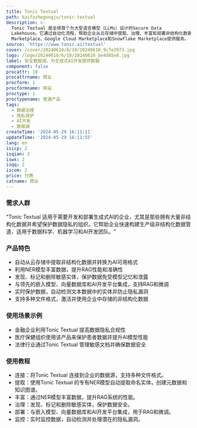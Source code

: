 ```yaml
---
title: Tonic Textual
path: kaifazhegongju/tonic-textual
description: >-
  Tonic Textual 是全球首个为大型语言模型（LLMs）设计的Secure Data
  Lakehouse。它通过自动化流程，帮助企业从云存储中提取、治理、丰富和部署非结构化数据，以支持生成式AI的发展。该产品强调数据隐私保护，利用其专有的命名实体识别（NER）模型自动检测和去标识化敏感信息，同时通过数据合成保持数据的语义真实性。它支持多种数据格式，并通过AWS
  Marketplace、Google Cloud Marketplace和Snowflake Marketplace提供服务。
source: 'https://www.tonic.ai/textual'
cover: /cover/20240610/6/10/20240610_9c7e3973.jpg
logo: /logo/20240610/6/10/20240610_be4d05e8.jpg
label: 安全数据湖，为生成式AI开发提供数据
component: false
procattr: 10
procattrname: 商业
procform: 1
procformname: 网站
proctype: 1
proctypename: 普通产品
tags:
  - 数据治理
  - 隐私保护
  - AI开发
  - 数据湖
createTime: '2024-05-29 16:11:11'
updateTime: '2024-05-29 16:11:55'
lang: en
isicp: 2
isqian: 2
iswx: 2
isqq: 2
iscom: 2
price: 付费
catname: 商业
---
```




### 需求人群
"Tonic Textual 适用于需要开发和部署生成式AI的企业，尤其是那些拥有大量非结构化数据并希望保护数据隐私的组织。它帮助企业快速构建生产级非结构化数据管道，适用于数据科学、机器学习和AI开发团队。"

### 产品特色
* 自动从云存储中提取非结构化数据并转换为AI可用格式
* 利用NER模型丰富数据，提升RAG性能和准确性
* 发现、标记和删除敏感实体，保护数据免受模型记忆和泄露
* 与领先的嵌入模型、向量数据库和AI开发平台集成，支持RAG和微调
* 实时保护数据，自动检测文本数据中的实体并防止隐私漏洞
* 支持多种文件格式，激活并使用企业中存储的非结构化数据

### 使用场景示例
* 金融企业利用Tonic Textual 提高数据隐私合规性
* 医疗保健组织使用该产品来保护患者数据并提升AI模型性能
* 法律行业通过Tonic Textual 管理敏感文档并确保数据安全

### 使用教程
* 连接：将Tonic Textual 连接到企业的数据源，支持多种文件格式。
* 提取：使用Tonic Textual 的专有NER模型自动提取命名实体，创建元数据和知识图谱。
* 丰富：通过NER模型丰富数据，提升RAG系统的性能。
* 治理：发现、标记和删除敏感实体，保护数据安全。
* 部署：与嵌入模型、向量数据库和AI开发平台集成，用于RAG和微调。
* 监控：实时监控数据，自动检测并处理潜在的隐私漏洞。

  
